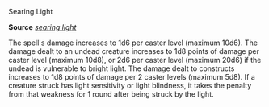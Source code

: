 Searing Light

**Source** [_searing light_](/pathfinderRPG/prd/spells/searingLight.html#_searing-light)

The spell's damage increases to 1d6 per caster level (maximum 10d6). The damage dealt to an undead creature increases to 1d8 points of damage per caster level (maximum 10d8), or 2d6 per caster level (maximum 20d6) if the undead is vulnerable to bright light. The damage dealt to constructs increases to 1d8 points of damage per 2 caster levels (maximum 5d8). If a creature struck has light sensitivity or light blindness, it takes the penalty from that weakness for 1 round after being struck by the light.

